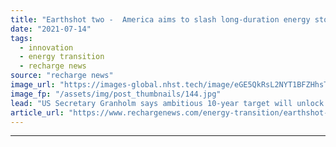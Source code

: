 ```yaml
---
title: "Earthshot two -  America aims to slash long-duration energy storage costs by 90%"
date: "2021-07-14"
tags: 
  - innovation
  - energy transition
  - recharge news
source: "recharge news"
image_url: "https://images-global.nhst.tech/image/eGE5QkRsL2NYT1BFZHhsTnJsQ1RKWWN3Si8yOC9pOWpFb2Q4RFhwV1lOaz0=/nhst/binary/827014bc18c62a67bd6b73401ba38d9b"
image_fp: "/assets/img/post_thumbnails/144.jpg"
lead: "US Secretary Granholm says ambitious 10-year target will unlock alternatives to pumped hydro as America seeks to store massive amounts of wind and solar power"
article_url: "https://www.rechargenews.com/energy-transition/earthshot-two-america-aims-to-slash-long-duration-energy-storage-costs-by-90-/2-1-1040160"
---
```


---
